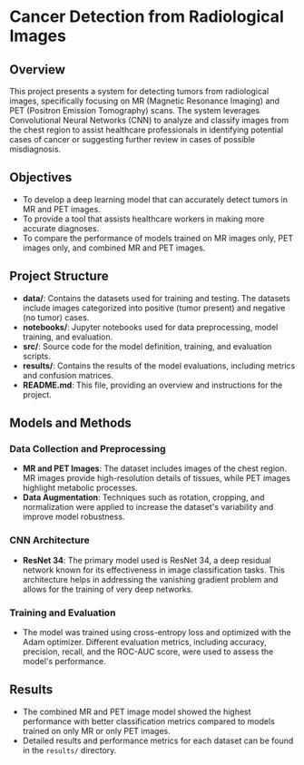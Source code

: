 # Cancer Detection from Radiological Images

## Overview
This project presents a system for detecting tumors from radiological images, specifically focusing on MR (Magnetic Resonance Imaging) and PET (Positron Emission Tomography) scans. The system leverages Convolutional Neural Networks (CNN) to analyze and classify images from the chest region to assist healthcare professionals in identifying potential cases of cancer or suggesting further review in cases of possible misdiagnosis.

## Objectives
- To develop a deep learning model that can accurately detect tumors in MR and PET images.
- To provide a tool that assists healthcare workers in making more accurate diagnoses.
- To compare the performance of models trained on MR images only, PET images only, and combined MR and PET images.

## Project Structure
- **data/**: Contains the datasets used for training and testing. The datasets include images categorized into positive (tumor present) and negative (no tumor) cases.
- **notebooks/**: Jupyter notebooks used for data preprocessing, model training, and evaluation.
- **src/**: Source code for the model definition, training, and evaluation scripts.
- **results/**: Contains the results of the model evaluations, including metrics and confusion matrices.
- **README.md**: This file, providing an overview and instructions for the project.

## Models and Methods
### Data Collection and Preprocessing
- **MR and PET Images**: The dataset includes images of the chest region. MR images provide high-resolution details of tissues, while PET images highlight metabolic processes.
- **Data Augmentation**: Techniques such as rotation, cropping, and normalization were applied to increase the dataset's variability and improve model robustness.

### CNN Architecture
- **ResNet 34**: The primary model used is ResNet 34, a deep residual network known for its effectiveness in image classification tasks. This architecture helps in addressing the vanishing gradient problem and allows for the training of very deep networks.

### Training and Evaluation
- The model was trained using cross-entropy loss and optimized with the Adam optimizer. Different evaluation metrics, including accuracy, precision, recall, and the ROC-AUC score, were used to assess the model's performance.

## Results
- The combined MR and PET image model showed the highest performance with better classification metrics compared to models trained on only MR or only PET images.
- Detailed results and performance metrics for each dataset can be found in the `results/` directory.


